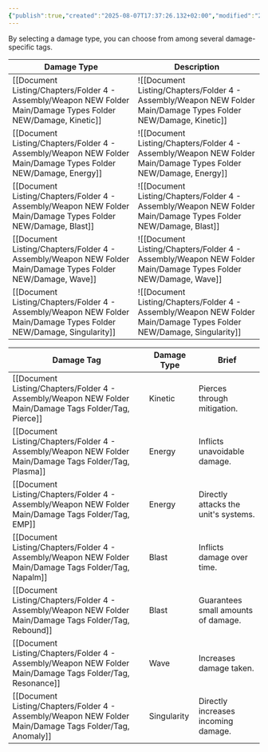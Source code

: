```yaml
---
{"publish":true,"created":"2025-08-07T17:37:26.132+02:00","modified":"2025-08-07T18:41:46.974+02:00","cssclasses":""}
---
```


By selecting a damage type, you can choose from among several damage-specific tags.

| Damage Type             | Description              |
| ----------------------- | ------------------------ |
| [[Document Listing/Chapters/Folder 4 - Assembly/Weapon NEW Folder Main/Damage Types Folder NEW/Damage, Kinetic]]     | ![[Document Listing/Chapters/Folder 4 - Assembly/Weapon NEW Folder Main/Damage Types Folder NEW/Damage, Kinetic]]     |
| [[Document Listing/Chapters/Folder 4 - Assembly/Weapon NEW Folder Main/Damage Types Folder NEW/Damage, Energy]]      | ![[Document Listing/Chapters/Folder 4 - Assembly/Weapon NEW Folder Main/Damage Types Folder NEW/Damage, Energy]]      |
| [[Document Listing/Chapters/Folder 4 - Assembly/Weapon NEW Folder Main/Damage Types Folder NEW/Damage, Blast]]       | ![[Document Listing/Chapters/Folder 4 - Assembly/Weapon NEW Folder Main/Damage Types Folder NEW/Damage, Blast]]       |
| [[Document Listing/Chapters/Folder 4 - Assembly/Weapon NEW Folder Main/Damage Types Folder NEW/Damage, Wave]]        | ![[Document Listing/Chapters/Folder 4 - Assembly/Weapon NEW Folder Main/Damage Types Folder NEW/Damage, Wave]]        |
| [[Document Listing/Chapters/Folder 4 - Assembly/Weapon NEW Folder Main/Damage Types Folder NEW/Damage, Singularity]] | ![[Document Listing/Chapters/Folder 4 - Assembly/Weapon NEW Folder Main/Damage Types Folder NEW/Damage, Singularity]] |

| Damage Tag         | Damage Type | Brief                                |
| ------------------ | ----------- | ------------------------------------ |
| [[Document Listing/Chapters/Folder 4 - Assembly/Weapon NEW Folder Main/Damage Tags Folder/Tag, Pierce]]    | Kinetic     | Pierces through mitigation.          |
| [[Document Listing/Chapters/Folder 4 - Assembly/Weapon NEW Folder Main/Damage Tags Folder/Tag, Plasma]]    | Energy      | Inflicts unavoidable damage.         |
| [[Document Listing/Chapters/Folder 4 - Assembly/Weapon NEW Folder Main/Damage Tags Folder/Tag, EMP]]       | Energy      | Directly attacks the unit's systems. |
| [[Document Listing/Chapters/Folder 4 - Assembly/Weapon NEW Folder Main/Damage Tags Folder/Tag, Napalm]]    | Blast       | Inflicts damage over time.           |
| [[Document Listing/Chapters/Folder 4 - Assembly/Weapon NEW Folder Main/Damage Tags Folder/Tag, Rebound]]   | Blast       | Guarantees small amounts of damage.  |
| [[Document Listing/Chapters/Folder 4 - Assembly/Weapon NEW Folder Main/Damage Tags Folder/Tag, Resonance]] | Wave        | Increases damage taken.              |
| [[Document Listing/Chapters/Folder 4 - Assembly/Weapon NEW Folder Main/Damage Tags Folder/Tag, Anomaly]]   | Singularity | Directly increases incoming damage.  |
